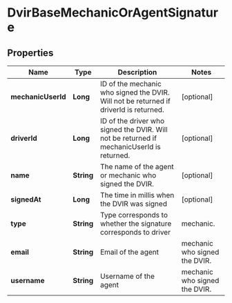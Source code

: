 
# DvirBaseMechanicOrAgentSignature

## Properties
Name | Type | Description | Notes
------------ | ------------- | ------------- | -------------
**mechanicUserId** | **Long** | ID of the mechanic who signed the DVIR. Will not be returned if driverId is returned. |  [optional]
**driverId** | **Long** | ID of the driver who signed the DVIR. Will not be returned if mechanicUserId is returned. |  [optional]
**name** | **String** | The name of the agent or mechanic who signed the DVIR. |  [optional]
**signedAt** | **Long** | The time in millis when the DVIR was signed |  [optional]
**type** | **String** | Type corresponds to whether the signature corresponds to driver|mechanic. |  [optional]
**email** | **String** | Email of the  agent|mechanic who signed the DVIR. |  [optional]
**username** | **String** | Username of the  agent|mechanic who signed the DVIR. |  [optional]




